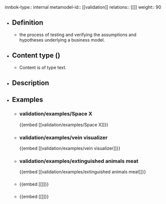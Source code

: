 innbok-type:: internal
metamodel-id:: [[validation]]
relations:: [[]]
weight:: 90

- ## Definition
  - the process of testing and verifying the assumptions and hypotheses underlying a business model.
- ## Content type ()
  - Content is of type text.
  
- ## Description
- ## Examples
  - ### validation/examples/Space X
    {{embed [[validation/examples/Space X]]}}
  - ### validation/examples/vein visualizer
    {{embed [[validation/examples/vein visualizer]]}}
  - ### validation/examples/extinguished animals meat
    {{embed [[validation/examples/extinguished animals meat]]}}
  - ### 
    {{embed [[]]}}
  - ### 
    {{embed [[]]}}
  

